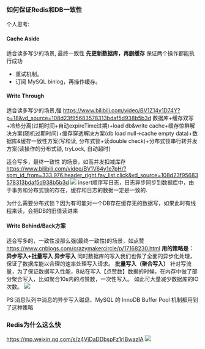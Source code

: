### 如何保证Redis和DB一致性
个人思考:
#### Cache Aside
适合读多写少的场景, 最终一致性
**先更新数据库，再删缓存**
保证两个操作都能执行成功
- 重试机制。
- 订阅 MySQL binlog，再操作缓存。
#### Write Through
适合读多写少的场景,强
https://www.bilibili.com/video/BV1Z14y1D74Y?p=18&vd_source=108d23f95683578313bdaf5d938b5b3d
数据库+缓存双写+冷热分离(过期时间+自动expireTime过期)+load db&write cache+缓存惊群解决方案(随机过期时间)+缓存穿透解决方案(db load null->cache empty data)+数据库&缓存一致性方案(写和读, 分布式锁+读double check)+分布式锁串行转并发方案(读操作的分布式锁, tryLock, 自动超时)

适合写多，最终一致性 的场景，如高并发扣减库存
https://www.bilibili.com/video/BV1V64y1e7pH/?spm_id_from=333.976.header_right.fav_list.click&vd_source=108d23f95683578313bdaf5d938b5b3d
![](Pasted%20image%2020240108132715.png)
insert顺序写日志，日志异步同步到数据库中，由于事务和分布式锁的存在，缓存和日志的数据一定是一致的. 

为什么需要分布式锁？因为有可能对一个DB存在缓存无的数据写，如果此时有线程来读，会把DB的旧值读进来
#### Write Behind/Back方案
适合写多的，一致性没那么强(最终一致性)的场景，如点赞
https://www.cnblogs.com/crazymakercircle/p/17168230.html
**用的策略是： 异步写入+批量写入**
**异步写入**
同时数据库的写入我们也做了全面的异步化处理，保证了数据库能以合理的速率处理写入请求。
**批量写入（聚合写入）**
针对写流量，为了保证数据写入性能，B站在写入【点赞数】数据的时候，在内存中做了部分聚合写入，比如聚合10s内的点赞数，一次性写入。
如此可大量减少数据库的IO次数。
![](Pasted%20image%2020240108133312.png)

PS:消息队列中消息的异步写入磁盘、MySQL 的 InnoDB Buffer Pool 机制都用到了这种策略

### Redis为什么这么快
https://mp.weixin.qq.com/s/z4VjDaDDbspFz1rIBwazIA
![](Pasted%20image%2020240125215135.png)